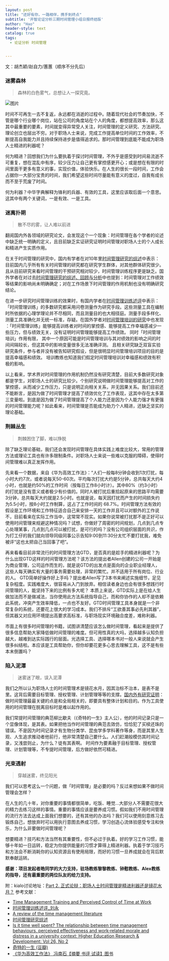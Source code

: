 ```yaml
---
layout: post
title: "还好有你，一路相伴，携手到终点"
subtitle: '开智论证分析三期时间管理小组日报终结版'
author: "Hao"
header-style: text
catalog: true
tags:
  - 论证分析 时间管理


---
```




文：胡杰颖/赵自力/蕙蕙（顺序不分先后）

### 迷雾森林

> 森林的白色雾气，总想让人一探究竟。

![图片](https://uploader.shimo.im/f/A3hfGUrYw1sw2TpS.png!thumbnail)



时间不可再生一去不复返，永远都在消逝的过程中。随着现代社会的节奏加快，不管是哪个行业哪个岗位，站在公司的角度站在个人的角度，都想提高效率，那么这其中最重要的要素，时间就变得异常受人关注，时间管理的定义研究、方法研究、理论创立也层出不穷。对于职场人士来说，完成工作提高单位时间的工作效率，不断提高自我能力并且持续保持进步是值得追求的。那时间管理到底能不能成为职场人士精进的利器呢？

何为精进？回想我们为什么要执着于探讨时间管理，不外乎是感受到时间易流逝不可重复，想在混乱中有序，较少压力让自己更有掌控感更开心；或是想在有限的时间里面干更多有意义的事，实现价值，体验快乐。在人生的很长一段时间，工作会占据你一大部分宝贵的时间，我们希望这些时间尽量能有意义的度过，自我有成长而不至于荒废了时间。

何为利器？中华字典解释为锋利的兵器、有效的工具，这里应该取后面一个意思。这其中有两个关键词，一是有效、一是工具。



### 迷离扑朔

> 散不尽的雾，让人难以前进

翻阅国内外各领域的研究论文，会发现这个一个现象：时间管理在各个学者的论述中缺乏统一明确的定义，且目前缺乏实证研究证明时间管理对职场人士的个人成长和精进产生实质作用。

在关于时间管理的研究中，国内有学者在对10年里[时间管理研究的综述](https://github.com/kiaorahao/AA003BP/blob/master/paper/zwj.026_%E6%97%B6%E9%97%B4%E7%AE%A1%E7%90%86%E7%A0%94%E7%A9%B6%E7%BB%BC%E8%BF%B0.pdf)中表示：目前国内几乎所有有关时间管理的研究都在研究学生群体，对其他群体研究很少。且从目前研究来看时间管理的干预研究相对较少，时间管理训练程序更是缺乏。国外学者在对过去[时间管理研究的综述、回顾与分析](https://scholar.google.com.hk/scholar?hl=zh-CN&as_sdt=0%2C5&q=A+review+of+the+time+management+literature&btnG=)中也提到：时间管理对工作绩效等结果的影响尚未明确确定；对在工作场景下时间管理的作用机制也没有明确研究结论。

在进一步研究时间管理训练的效果时，有国内学者在[时间管理训练述评](https://github.com/kiaorahao/AA003BP/blob/master/paper/zwj.040%E6%97%B6%E9%97%B4%E7%AE%A1%E7%90%86%E8%AE%AD%E7%BB%83%E8%BF%B0%E8%AF%84_%E5%88%98%E6%B0%B8.pdf)中表示：「时间管理训练」的多数研究都采用问卷测量作为研究手段。这些测量工具在编制时所依据的心理学理论并不尽相同，而且测量目的也大相径庭。测量手段多样化、测量工具准确化并无统一标准，存疑。在国外学者对[时间管理培训的研究](https://github.com/kiaorahao/AA003BP/blob/master/paper/gs.006Time%20Management%20Training%20and%20Perceived%20Control%20of%20Time%20at%20Work.pdf)中也发现 ：「时间管理训练」能够提高训练者对时间的掌控感、能够提高工作幸福感减少一些压力，但与绩效无关，没有证明时间管理能够提高工作绩效。 同时「时间管理培训」作用有限， 其中一个原因可能是时间管理培训与其对绩效的影响之间的时间间隔较长，但这其中的影响变量很多无法准确评测。 且相关研究缺乏双盲实验研究条件，参与者并没有被告知研究假设，但是很明显时间管理培训项目的目的是提高幸福感和绩效。 培训教练也知道我们假定时间管理培训对幸福感和绩效有积极的影响。 

以上看来，学术界对时间管理的作用机制仍然没有研究清楚，目前大多数研究对象都是学生，对职场人士的研究比较少。个别研究说明做时间管理能够提高对工作的掌控感，从而减少工作压力，只是说明正向相关关系，并无因果关系。我们目前还不能断言，是因为做了时间管理才提高了绩效优化了工作表现，这其中存在太多第三变量啦。到底是因为做了时间管理提高了个人能力还是因为个人能力强才有更强的时间管理能力呢？如此看来，时间管理是否能成为助力个人精进，还缺乏坚实的理论基础。



### 荆棘丛生

> 荆棘困住了脚，难以挣脱

除了缺乏理论基础，我们还会发现时间管理在具体实践上难度比较大，常用的管理方法或理论工具也有许多限制条件。对职场人士来说一些难以克服的障碍，使得时间管理难以真正发挥作用。

先来看一个数据，来自《华为高效工作法》：“人们一般每8分钟会收到1次打扰，每小时大约7次，或者说每天50-60次。平均每次打扰大约是5分钟，总共每天大约4小时，也就是约50%的工作时间（按每日工作8小时计）。其中80%（约3小时）的打扰是没有意义或者极少有价值的。同时人被打扰后重拾起原来的思路平均需要3分钟，总共每天大约就是2.5小时。也就是说，每天因打扰而产生的时间损失约为5.5小时，按8小时工作制算，这占了工作时间的 68.7%。时间管理方法有效的假设是工作环境和工作特征适合自己来安排一天的工作并且可以对额外的工作说不，目前看来在实际工作当中，这常常不现实。如果你说常被打扰那不是正好可以使用时间管理来规避这种情况吗？试想，你做好了周密的时间规划，几点到几点专心处理某事，几点到几点可以被打扰，是可行的吗？没有公司组织层面的共识，作为打工仔的我们就向领导同级同事公示告知9:00到11:30分太忙不要打扰我，难免被评“这也太把自己当回事了吧”。

再来看看目前非常流行的时间管理方法GTD，是否真的是趁手的精进利器呢？为什么出现GTD这样的时间管理方法呢？该方法的提出者Allen创建的公司一开始是为商业管理，公司运作而生的，就是说GTD的出发点是面向的企业职业经理人，这些人每天确实有大量的事务需要处理，非常的繁忙。并不适用于所有岗位、行业的人。 GTD简单好操作好上手吗？提出者Allen写了3本书来阐述实施细节，足见复杂程度。实践难度大，很容易从入门到放弃。相信读者身边也会有很多想践行时间管理的人，能坚持下来的比例有多大呢？ 本质上来说，GTD实际上是在给人生做加法而不是做减法，当你使用此方法系统指导自己，而和你协作的人却不是依赖此系统，冲突产生效率降低，一点也不友好。GTD时间管理工具本身就是一个非常复杂的系统，还要花上很大的学习成本。我们不排斥“工欲善其事必先利其器”，但其器又对应用环境提出高要求高标准，与职场现实环境融合度差，难称利器。

市面上有很多时间管理的书籍，试图讲清楚应该怎么做时间管理，看起来是提供了很多信息帮助大家降低做时间管理的难度。但可用性真的大吗，选择越多认知负担越大，越难到达实际践行的层面。光选择工具、选择哪本书对一般人来说就会产生很多纠结啦。本应该是工具帮助你，但你却要花更多心思去理解工具，这不是有些本末倒置吗？



### 陷入泥潭

> 迷雾迷了眼，误入泥潭

我们之所以认为职场人士的时间管理术是镜花水月，因其治标不治本，是表不是里。这背后需要目标管理、授权管理、计划管理等等的支撑。[国内外有研究证明](https://www.tandfonline.com/doi/full/10.1080/07294360701310839)：做时间管理最最关键的点是和全局相关的，即要具有整体计划和目的。作为工具使用的时间管理在脱离目标时是难以起作用的。

我们常提时间管理的典范柳比歇夫（《奇特的一生》主人公），他的时间记录只是一个显像体现，是其表。如果把他当作时间管理的典范去效仿，恰恰犯了买椟还珠的错误。不是因为时间记录才有生物分类学、昆虫学多学科著作等身，而是其里人生观、人生追求推动者他前行，他非常清楚自己要什么。人们赶潮般模仿其时间记录，又浅尝则止，为什么？徒有其表啊。 时间作为要素融于目标管理、授权管理、计划管理等，不专提时间管理，后方做好依然可精进。	



### 光束透射

> 穿越迷雾，终见阳光

我们可以思考这么一个问题，做「时间管理」是必要的吗？反过来想如果不做时间管理会怎样？

在人生的几十年，对你重要的事情都很简单，吃饭、睡觉…大部分人不需要花很大的精力去练习这样的事情。重要的事情应该是要养成习惯。假如我们不用时间管理的流行方法去达成上面我们想要的，还有其他的办法吗？我们可以使用刻意练习去锻炼自己，想放弃时可以用执行意图去养成习惯，学习创造心流体验感受专注和快乐，为什么非要做时间管理呢？

想要精进？技巧和方法当然有其重要性，但不必过于执着。好的学习工作习惯，能够十年如一日运转，稳定为你提供能量的习惯才算得上精进利器。执着于学习技巧和方法会不断消耗你的认知资源且有使用局限，而好的习惯一旦养成就会在背后默默奉献运转。



**感谢：项目发起者皓同学的大力支持，驻场教练黎黎教练、钟慰教练、Alex教练的指导，还有最重要的两位队友的给力支持。**



附：kialo讨论地址：[Part 2. 正式论辩：职场人士时间管理是精进利器还是镜花水月？](https://www.kialo.com/part-2-%E6%AD%A3%E5%BC%8F%E8%AE%BA%E8%BE%A9%EF%BC%9A%E8%81%8C%E5%9C%BA%E4%BA%BA%E5%A3%AB%E6%97%B6%E9%97%B4%E7%AE%A1%E7%90%86%E6%98%AF%E7%B2%BE%E8%BF%9B%E5%88%A9%E5%99%A8%E8%BF%98%E6%98%AF%E9%95%9C%E8%8A%B1%E6%B0%B4%E6%9C%88%EF%BC%9F-30619.24)
参考文献：

- [Time Management Training and Perceived Control of Time at Work](https://github.com/kiaorahao/AA003BP/blob/master/paper/gs.006Time%20Management%20Training%20and%20Perceived%20Control%20of%20Time%20at%20Work.pdf)
- [时间管理训练述评_刘永](https://github.com/kiaorahao/AA003BP/blob/master/paper/zwj.040%E6%97%B6%E9%97%B4%E7%AE%A1%E7%90%86%E8%AE%AD%E7%BB%83%E8%BF%B0%E8%AF%84_%E5%88%98%E6%B0%B8.pdf)
- [A review of the time management literature](https://www.emerald.com/insight/content/doi/10.1108/00483480710726136/full/html) 
- [时间管理研究综述](https://github.com/kiaorahao/AA003BP/blob/master/paper/zwj.026_%E6%97%B6%E9%97%B4%E7%AE%A1%E7%90%86%E7%A0%94%E7%A9%B6%E7%BB%BC%E8%BF%B0.pdf)
- [Is it time well spent? The relationship between time management behaviours, perceived effectiveness and work‐related morale and distress in a university context: Higher Education Research & Development: Vol 26, No 2](https://www.tandfonline.com/doi/full/10.1080/07294360701310839)
- [奇特的一生 (豆瓣)](https://book.douban.com/subject/1115353/)
- [《华为高效工作法》 冯南石【摘要 书评 试读】图书](https://www.amazon.cn/dp/B077HKPQ5N)




